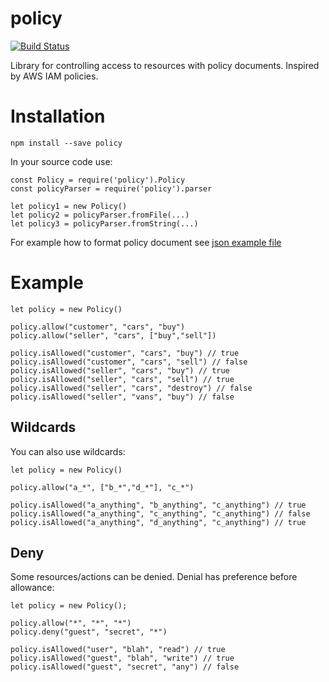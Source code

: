 # policy

[![Build Status](https://travis-ci.org/jakubknejzlik/node-policy.svg?branch=master)](https://travis-ci.org/jakubknejzlik/node-policy)

Library for controlling access to resources with policy documents. Inspired by AWS IAM policies.

# Installation

```
npm install --save policy
```

In your source code use:
```
const Policy = require('policy').Policy
const policyParser = require('policy').parser

let policy1 = new Policy()
let policy2 = policyParser.fromFile(...)
let policy3 = policyParser.fromString(...)
```

For example how to format policy document see [json example file](https://github.com/jakubknejzlik/node-policy/blob/master/test/example.policy.json)

# Example

```
let policy = new Policy()

policy.allow("customer", "cars", "buy")
policy.allow("seller", "cars", ["buy","sell"])

policy.isAllowed("customer", "cars", "buy") // true
policy.isAllowed("customer", "cars", "sell") // false
policy.isAllowed("seller", "cars", "buy") // true
policy.isAllowed("seller", "cars", "sell") // true
policy.isAllowed("seller", "cars", "destroy") // false
policy.isAllowed("seller", "vans", "buy") // false

```

## Wildcards
You can also use wildcards:
```
let policy = new Policy()

policy.allow("a_*", ["b_*","d_*"], "c_*")

policy.isAllowed("a_anything", "b_anything", "c_anything") // true
policy.isAllowed("a_anything", "c_anything", "c_anything") // false
policy.isAllowed("a_anything", "d_anything", "c_anything") // true
```

## Deny
Some resources/actions can be denied. Denial has preference before allowance:
```
let policy = new Policy();

policy.allow("*", "*", "*")
policy.deny("guest", "secret", "*")

policy.isAllowed("user", "blah", "read") // true
policy.isAllowed("guest", "blah", "write") // true
policy.isAllowed("guest", "secret", "any") // false
```
